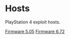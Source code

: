 # Hosts
PlayStation 4 exploit hosts.

<a href="https://raw.githack.com/LuanTeles/Hosts/main/phwoar/index.html">Firmware 5.05</a> 
<a href="https://raw.githack.com/LuanTeles/Hosts/main/phive/index.html">Firmware 6.72</a> 


